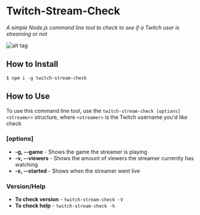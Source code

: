 # Twitch-Stream-Check
*A simple Node.js command line tool to check to see if a Twitch user is streaming or not*

![alt tag](https://raw.githubusercontent.com/joeleisner/twitch-stream-check/master/screenshot.png)

## How to Install
```
$ npm i -g twitch-stream-check
```

## How to Use
To use this command line tool, use the `twitch-stream-check [options] <streamer>` structure, where `<streamer>` is the Twitch username you'd like check

### [options]
* **-g, --game** - Shows the game the streamer is playing
* **-v, --viewers** - Shows the amount of viewers the streamer currently has watching
* **-s, --started** - Shows when the streamer went live

### Version/Help
* **To check version** - `twitch-stream-check -V`
* **To check help** - `twitch-stream-check -h`
